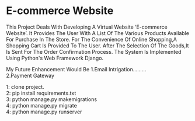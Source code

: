 # E-commerce Website

This Project Deals With Developing A Virtual Website ‘E-commerce Website’. 
It Provides The User With A List Of The Various Products Available For Purchase In The Store.
For The Convenience Of Online Shopping,A Shopping Cart Is Provided To The User. After The Selection Of The Goods,It Is Sent For The Order Confirmation Process. 
The System Is Implemented Using Python's Web Framework Django.


My Future Enhancement Would Be 
1.Email Intrigation......... <br/>
2.Payment Gateway <br/>


1: clone project. <br/>
2: pip install requirements.txt <br/>
3: python manage.py makemigrations <br/>
4: python manage.py migrate <br/>
4: python manage.py runserver <br/>


